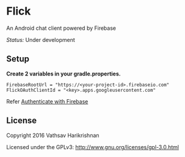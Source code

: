 # Flick
An Android chat client powered by Firebase

*Status:* Under development
## Setup

**Create 2 variables in your gradle.properties.**

```
FirebaseRootUrl = "https://<your-project-id>.firebaseio.com"
FlickOAuthClientId = "<key>.apps.googleusercontent.com"
```

Refer [Authenticate with Firebase](https://firebase.google.com/docs/auth/android/google-signin#authenticate_with_firebase)

## License

Copyright 2016 Vathsav Harikrishnan

Licensed under the GPLv3: http://www.gnu.org/licenses/gpl-3.0.html
